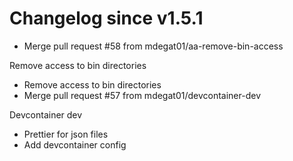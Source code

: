 # Changelog since v1.5.1
- Merge pull request #58 from mdegat01/aa-remove-bin-access

Remove access to bin directories 
- Remove access to bin directories 
- Merge pull request #57 from mdegat01/devcontainer-dev

Devcontainer dev 
- Prettier for json files 
- Add devcontainer config 
